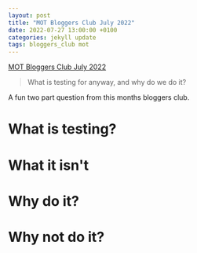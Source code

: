 ```yaml
---
layout: post
title: "MOT Bloggers Club July 2022"
date: 2022-07-27 13:00:00 +0100
categories: jekyll update
tags: bloggers_club mot
---
```

[MOT Bloggers Club July 2022][1]

> What is testing for anyway, and why do we do it?

A fun two part question from this months bloggers club. 

# What is testing?

# What it isn't

# Why do it?

# Why not do it?


[1]: https://club.ministryoftesting.com/t/bloggers-club-july-2022-crowd-source-topic/60832/16?u=flynnbops